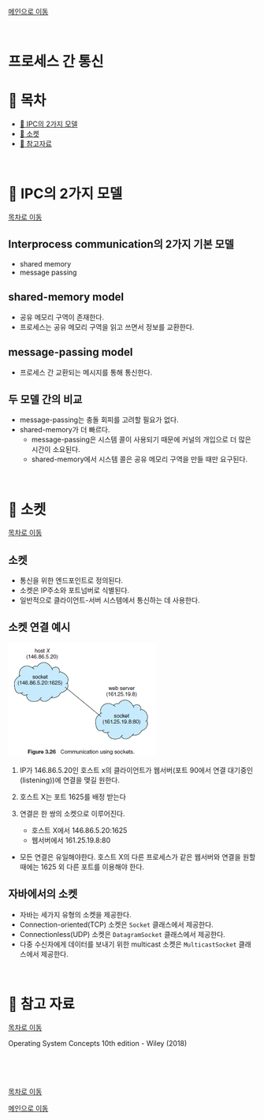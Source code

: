 [메인으로 이동](../README.md)

<br>

# 프로세스 간 통신


# 📒 목차 <a id="index"></a>
- [📖 IPC의 2가지 모델](#ipc-model)
- [📖 소켓](#socket)
- [📖 참고자료](#ref)

<br>

# 📖 IPC의 2가지 모델 <a id="ipc-model"></a>

[목차로 이동](#index)

## Interprocess communication의 2가지 기본 모델
- shared memory
- message passing

## shared-memory model
- 공유 메모리 구역이 존재한다.
- 프로세스는 공유 메모리 구역을 읽고 쓰면서 정보를 교환한다.

## message-passing model
- 프로세스 간 교환되는 메시지를 통해 통신한다.

## 두 모델 간의 비교
- message-passing는 충돌 회피를 고려할 필요가 없다.
- shared-memory가 더 빠르다.
    - message-passing은 시스템 콜이 사용되기 때문에 커널의 개입으로 더 많은 시간이 소요된다.
    - shared-memory에서 시스템 콜은 공유 메모리 구역을 만들 때만 요구된다.

<br>

# 📖 소켓 <a id="socket"></a>

[목차로 이동](#index)

## 소켓
- 통신을 위한 엔드포인트로 정의된다.
- 소켓은 IP주소와 포트넘버로 식별된다.
- 일반적으로 클라이언트-서버 시스템에서 통신하는 데 사용한다.

## 소켓 연결 예시

![](md-images/ipc/2021-10-09-20-44-24.png)

1. IP가 146.86.5.20인 호스트 x의 클라이언트가 웹서버(포트 90에서 연결 대기중인(listening))에 연결을 맺길 원한다.
    
1. 호스트 X는 포트 1625를 배정 받는다

1. 연결은 한 쌍의 소켓으로 이루어진다.
    - 호스트 X에서 146.86.5.20:1625
    - 웹서버에서 161.25.19.8:80

- 모든 연결은 유일해야한다. 호스트 X의 다른 프로세스가 같은 웹서버와 연결을 원할 때에는 1625 외 다른 포트를 이용해야 한다.

## 자바에서의 소켓
- 자바는 세가지 유형의 소켓을 제공한다.
- Connection-oriented(TCP) 소켓은 `Socket` 클래스에서 제공한다.
- Connectionless(UDP) 소켓은 `DatagramSocket` 클래스에서 제공한다.
- 다중 수신자에게 데이터를 보내기 위한 multicast 소켓은 `MulticastSocket` 클래스에서 제공한다.





<br>

# 📖 참고 자료 <a id="ref"></a>

[목차로 이동](#index)

Operating System Concepts 10th edition - Wiley (2018)

<br><br><br>

[목차로 이동](#index)

[메인으로 이동](../README.md)